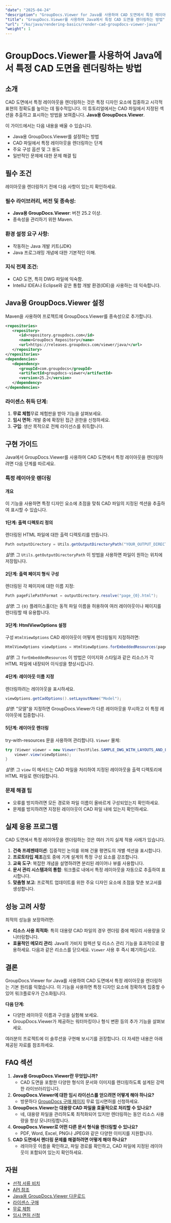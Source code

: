 ```yaml
---
"date": "2025-04-24"
"description": "GroupDocs.Viewer for Java를 사용하여 CAD 도면에서 특정 레이아웃을 원활하게 렌더링하는 방법을 알아보세요. 단계별 가이드를 통해 프로젝트의 정확도를 높이고 시간을 절약하세요."
"title": "GroupDocs.Viewer를 사용하여 Java에서 특정 CAD 도면을 렌더링하는 방법"
"url": "/ko/java/rendering-basics/render-cad-groupdocs-viewer-java/"
"weight": 1
---
```


# GroupDocs.Viewer를 사용하여 Java에서 특정 CAD 도면을 렌더링하는 방법

## 소개

CAD 도면에서 특정 레이아웃을 렌더링하는 것은 특정 디자인 요소에 집중하고 시각적 표현의 정확도를 높이는 데 필수적입니다. 이 튜토리얼에서는 CAD 파일에서 지정된 섹션을 추출하고 표시하는 방법을 보여줍니다. **Java용 GroupDocs.Viewer**.

이 가이드에서는 다음 내용을 배울 수 있습니다.
- Java용 GroupDocs.Viewer를 설정하는 방법
- CAD 파일에서 특정 레이아웃을 렌더링하는 단계
- 주요 구성 옵션 및 그 용도
- 일반적인 문제에 대한 문제 해결 팁

## 필수 조건

레이아웃을 렌더링하기 전에 다음 사항이 있는지 확인하세요.

### 필수 라이브러리, 버전 및 종속성:
- **Java용 GroupDocs.Viewer**: 버전 25.2 이상.
- 종속성을 관리하기 위한 Maven.

### 환경 설정 요구 사항:
- 작동하는 Java 개발 키트(JDK)
- Java 프로그래밍 개념에 대한 기본적인 이해.

### 지식 전제 조건:
- CAD 도면, 특히 DWG 파일에 익숙함.
- IntelliJ IDEA나 Eclipse와 같은 통합 개발 환경(IDE)을 사용하는 데 익숙합니다.

## Java용 GroupDocs.Viewer 설정

Maven을 사용하여 프로젝트에 GroupDocs.Viewer를 종속성으로 추가합니다.

```xml
<repositories>
   <repository>
      <id>repository.groupdocs.com</id>
      <name>GroupDocs Repository</name>
      <url>https://releases.groupdocs.com/viewer/java/</url>
   </repository>
</repositories>
<dependencies>
   <dependency>
      <groupId>com.groupdocs</groupId>
      <artifactId>groupdocs-viewer</artifactId>
      <version>25.2</version>
   </dependency>
</dependencies>
```

### 라이센스 취득 단계:
1. **무료 체험**무료 체험판을 받아 기능을 살펴보세요.
2. **임시 면허**: 개발 중에 확장된 접근 권한을 신청하세요.
3. **구입**: 생산 목적으로 전체 라이선스를 취득합니다.

## 구현 가이드

Java에서 GroupDocs.Viewer를 사용하여 CAD 도면에서 특정 레이아웃을 렌더링하려면 다음 단계를 따르세요.

### 특정 레이아웃 렌더링

#### 개요
이 기능을 사용하면 특정 디자인 요소에 초점을 맞춰 CAD 파일의 지정된 섹션을 추출하여 표시할 수 있습니다.

#### 1단계: 출력 디렉토리 정의
렌더링된 HTML 파일에 대한 출력 디렉토리를 만듭니다.

```java
Path outputDirectory = Utils.getOutputDirectoryPath("YOUR_OUTPUT_DIRECTORY");
```
*설명*: 그 `Utils.getOutputDirectoryPath` 이 방법을 사용하면 파일이 원하는 위치에 저장됩니다.

#### 2단계: 출력 페이지 형식 구성
렌더링된 각 페이지에 대한 이름 지정:

```java
Path pageFilePathFormat = outputDirectory.resolve("page_{0}.html");
```
*설명*: 그 `{0}` 플레이스홀더는 동적 파일 이름을 허용하여 여러 레이아웃이나 페이지를 렌더링할 때 유용합니다.

#### 3단계: HtmlViewOptions 설정
구성 `HtmlViewOptions` CAD 레이아웃이 어떻게 렌더링될지 지정하려면:

```java
HtmlViewOptions viewOptions = HtmlViewOptions.forEmbeddedResources(pageFilePathFormat);
```
*설명*: 그 `forEmbeddedResources` 이 방법은 이미지와 스타일과 같은 리소스가 각 HTML 파일에 내장되어 이식성을 향상시킵니다.

#### 4단계: 레이아웃 이름 지정
렌더링하려는 레이아웃을 표시하세요.

```java
viewOptions.getCadOptions().setLayoutName("Model");
```
*설명*: "모델"을 지정하면 GroupDocs.Viewer가 다른 레이아웃을 무시하고 이 특정 레이아웃에 집중합니다.

#### 5단계: 레이아웃 렌더링
try-with-resources 문을 사용하여 관리합니다. `Viewer` 물체:

```java
try (Viewer viewer = new Viewer(TestFiles.SAMPLE_DWG_WITH_LAYOUTS_AND_LAYERS)) {
    viewer.view(viewOptions);
}
```
*설명*: 그 `view` 이 메서드는 CAD 파일을 처리하여 지정된 레이아웃을 출력 디렉토리에 HTML 파일로 렌더링합니다.

### 문제 해결 팁
- 오류를 방지하려면 모든 경로와 파일 이름이 올바르게 구성되었는지 확인하세요.
- 문제를 방지하려면 지정된 레이아웃이 CAD 파일 내에 있는지 확인하세요.

## 실제 응용 프로그램
CAD 도면에서 특정 레이아웃을 렌더링하는 것은 여러 가지 실제 적용 사례가 있습니다.

1. **건축 프레젠테이션**: 집중적인 논의를 위해 건물 평면도의 개별 섹션을 표시합니다.
2. **프로토타입 제조**검토 중에 기계 설계의 특정 구성 요소를 강조합니다.
3. **교육 도구**: 복잡한 개념을 설명하려면 분리된 레이어나 뷰를 사용합니다.
4. **문서 관리 시스템과의 통합**: 워크플로 내에서 특정 레이아웃을 자동으로 추출하여 표시합니다.
5. **맞춤형 보고**: 프로젝트 업데이트를 위한 주요 디자인 요소에 초점을 맞춘 보고서를 생성합니다.

## 성능 고려 사항
최적의 성능을 보장하려면:
- **리소스 사용 최적화**: 특히 대용량 CAD 파일의 경우 렌더링 중에 메모리 사용량을 모니터링합니다.
- **효율적인 메모리 관리**: Java의 가비지 컬렉션 및 리소스 관리 기능을 효과적으로 활용하세요. 다음과 같은 리소스를 닫으세요. `Viewer` 사용 후 즉시 폐기하십시오.

## 결론
GroupDocs.Viewer for Java를 사용하여 CAD 도면에서 특정 레이아웃을 렌더링하는 기본 원리를 익혔습니다. 이 기능을 사용하면 특정 디자인 요소에 정확하게 집중할 수 있어 워크플로우가 간소화됩니다.

**다음 단계:**
- 다양한 레이아웃 이름과 구성을 실험해 보세요.
- GroupDocs.Viewer가 제공하는 워터마킹이나 형식 변환 등의 추가 기능을 살펴보세요.

여러분의 프로젝트에 이 솔루션을 구현해 보시기를 권장합니다. 더 자세한 내용은 아래 제공된 자료를 참조하세요.

## FAQ 섹션
1. **Java용 GroupDocs.Viewer란 무엇입니까?**
   - CAD 도면을 포함한 다양한 형식의 문서와 이미지를 렌더링하도록 설계된 강력한 라이브러리입니다.
2. **GroupDocs.Viewer에 대한 임시 라이선스를 얻으려면 어떻게 해야 하나요?**
   - 방문하다 [GroupDocs 구매 페이지](https://purchase.groupdocs.com/temporary-license/) 무료 임시면허를 신청하세요.
3. **GroupDocs.Viewer는 대용량 CAD 파일을 효율적으로 처리할 수 있나요?**
   - 네, 대용량 파일을 관리하도록 최적화되어 있지만 렌더링하는 동안 리소스 사용량을 항상 모니터링합니다.
4. **GroupDocs.Viewer로 어떤 다른 문서 형식을 렌더링할 수 있나요?**
   - PDF, Word, Excel, PNG나 JPEG와 같은 다양한 이미지를 지원합니다.
5. **CAD 도면에서 렌더링 문제를 해결하려면 어떻게 해야 하나요?**
   - 레이아웃 이름을 확인하고, 파일 경로를 확인하고, CAD 파일에 지정된 레이아웃이 포함되어 있는지 확인하세요.

## 자원
- [선적 서류 비치](https://docs.groupdocs.com/viewer/java/)
- [API 참조](https://reference.groupdocs.com/viewer/java/)
- [Java용 GroupDocs.Viewer 다운로드](https://releases.groupdocs.com/viewer/java/)
- [라이센스 구매](https://purchase.groupdocs.com/buy)
- [무료 체험](https://releases.groupdocs.com/viewer/java/)
- [임시 면허 신청](https://purchase.groupdocs.com/temporary-license)